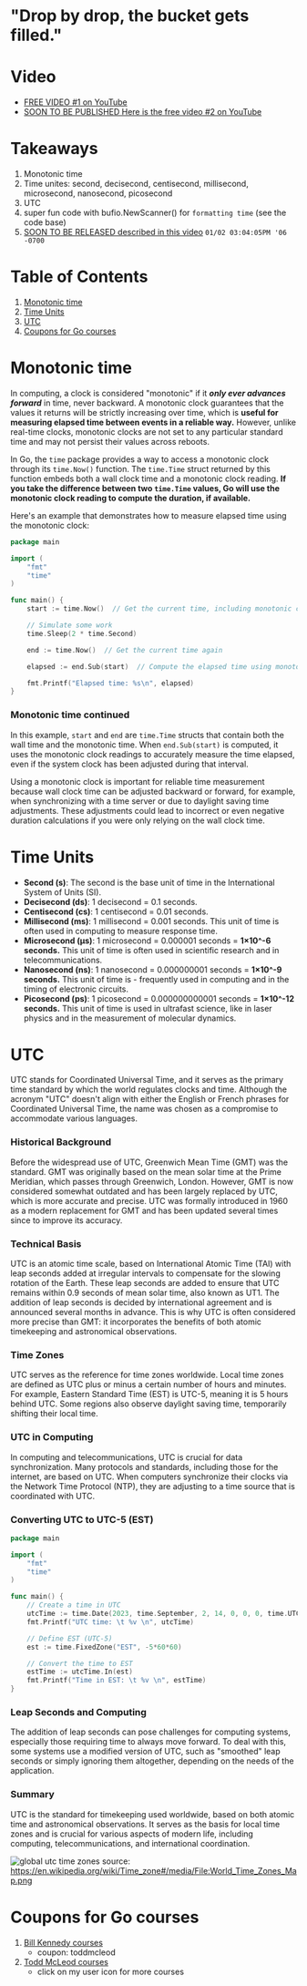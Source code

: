 # "Drop by drop, the bucket gets filled."

# Video
- [FREE VIDEO #1 on YouTube](https://youtu.be/HBtu9Dsjp80)
- [SOON TO BE PUBLISHED Here is the free video #2 on YouTube]()

# Takeaways
1. Monotonic time
2. Time unites: second, decisecond, centisecond, millisecond, microsecond, nanosecond, picosecond
3. UTC
4. super fun code with bufio.NewScanner() for `formatting time` (see the code base)
5. [SOON TO BE RELEASED described in this video]() `01/02 03:04:05PM '06 -0700` 

# Table of Contents
1. [Monotonic time](#monotonic-time)
2. [Time Units](#time-units)
3. [UTC](#utc)
4. [Coupons for Go courses](#coupons-for-go-courses)

# Monotonic time
In computing, a clock is considered "monotonic" if it ***only ever advances forward*** in time, never backward. A monotonic clock guarantees that the values it returns will be strictly increasing over time, which is **useful for measuring elapsed time between events in a reliable way.** However, unlike real-time clocks, monotonic clocks are not set to any particular standard time and may not persist their values across reboots.

In Go, the `time` package provides a way to access a monotonic clock through its `time.Now()` function. The `time.Time` struct returned by this function embeds both a wall clock time and a monotonic clock reading. **If you take the difference between two `time.Time` values, Go will use the monotonic clock reading to compute the duration, if available.**

Here's an example that demonstrates how to measure elapsed time using the monotonic clock:

```go
package main

import (
	"fmt"
	"time"
)

func main() {
	start := time.Now()  // Get the current time, including monotonic clock reading

	// Simulate some work
	time.Sleep(2 * time.Second)

	end := time.Now()  // Get the current time again

	elapsed := end.Sub(start)  // Compute the elapsed time using monotonic clock

	fmt.Printf("Elapsed time: %s\n", elapsed)
}
```
### Monotonic time continued
In this example, `start` and `end` are `time.Time` structs that contain both the wall time and the monotonic time. When `end.Sub(start)` is computed, it uses the monotonic clock readings to accurately measure the time elapsed, even if the system clock has been adjusted during that interval.

Using a monotonic clock is important for reliable time measurement because wall clock time can be adjusted backward or forward, for example, when synchronizing with a time server or due to daylight saving time adjustments. These adjustments could lead to incorrect or even negative duration calculations if you were only relying on the wall clock time.

# Time Units
- **Second (s)**: The second is the base unit of time in the International System of Units (SI).
- **Decisecond (ds)**: 1 decisecond = 0.1 seconds.
- **Centisecond (cs)**: 1 centisecond = 0.01 seconds.
- **Millisecond (ms)**: 1 millisecond = 0.001 seconds. This unit of time is often used in computing to measure response time.
- **Microsecond (μs)**: 1 microsecond = 0.000001 seconds = **1×10^-6 seconds.** This unit of time is often used in scientific research and in telecommunications.
- **Nanosecond (ns)**: 1 nanosecond = 0.000000001 seconds = **1×10^-9 seconds.** This unit of time is - frequently used in computing and in the timing of electronic circuits.
- **Picosecond (ps)**: 1 picosecond = 0.000000000001 seconds = **1×10^-12 seconds.** This unit of time is used in ultrafast science, like in laser physics and in the measurement of molecular dynamics.

# UTC
UTC stands for Coordinated Universal Time, and it serves as the primary time standard by which the world regulates clocks and time. Although the acronym "UTC" doesn't align with either the English or French phrases for Coordinated Universal Time, the name was chosen as a compromise to accommodate various languages.

### Historical Background
Before the widespread use of UTC, Greenwich Mean Time (GMT) was the standard. GMT was originally based on the mean solar time at the Prime Meridian, which passes through Greenwich, London. However, GMT is now considered somewhat outdated and has been largely replaced by UTC, which is more accurate and precise. UTC was formally introduced in 1960 as a modern replacement for GMT and has been updated several times since to improve its accuracy.

### Technical Basis
UTC is an atomic time scale, based on International Atomic Time (TAI) with leap seconds added at irregular intervals to compensate for the slowing rotation of the Earth. These leap seconds are added to ensure that UTC remains within 0.9 seconds of mean solar time, also known as UT1. The addition of leap seconds is decided by international agreement and is announced several months in advance. This is why UTC is often considered more precise than GMT: it incorporates the benefits of both atomic timekeeping and astronomical observations.

### Time Zones
UTC serves as the reference for time zones worldwide. Local time zones are defined as UTC plus or minus a certain number of hours and minutes. For example, Eastern Standard Time (EST) is UTC-5, meaning it is 5 hours behind UTC. Some regions also observe daylight saving time, temporarily shifting their local time.

### UTC in Computing
In computing and telecommunications, UTC is crucial for data synchronization. Many protocols and standards, including those for the internet, are based on UTC. When computers synchronize their clocks via the Network Time Protocol (NTP), they are adjusting to a time source that is coordinated with UTC.

### Converting UTC to UTC-5 (EST)

```go
package main

import (
	"fmt"
	"time"
)

func main() {
	// Create a time in UTC
	utcTime := time.Date(2023, time.September, 2, 14, 0, 0, 0, time.UTC)
	fmt.Printf("UTC time: \t %v \n", utcTime)

	// Define EST (UTC-5)
	est := time.FixedZone("EST", -5*60*60)

	// Convert the time to EST
	estTime := utcTime.In(est)
	fmt.Printf("Time in EST: \t %v \n", estTime)
}
```

### Leap Seconds and Computing
The addition of leap seconds can pose challenges for computing systems, especially those requiring time to always move forward. To deal with this, some systems use a modified version of UTC, such as "smoothed" leap seconds or simply ignoring them altogether, depending on the needs of the application.

### Summary
UTC is the standard for timekeeping used worldwide, based on both atomic time and astronomical observations. It serves as the basis for local time zones and is crucial for various aspects of modern life, including computing, telecommunications, and international coordination.

![global utc time zones](https://github.com/GoesToEleven/learn-to-code-go-version-03/blob/main/000-br-bk-go-tour/02-time-pkg/UTC-time-zones.png)
source: https://en.wikipedia.org/wiki/Time_zone#/media/File:World_Time_Zones_Map.png

# Coupons for Go courses
1. [Bill Kennedy courses](https://courses.ardanlabs.com/order?ct=670e0200-1823-4916-8ff5-b2438450e2ce) 
    - coupon: toddmcleod
2. [Todd McLeod courses](https://www.udemy.com/course/learn-how-to-code/?referralCode=BE659D12A78B2C0DFFB0)
    - click on my user icon for more courses